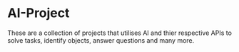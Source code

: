 # AI-Project
These are a collection of projects that utilises AI and thier respective APIs to solve tasks, identify objects, answer questions and many more. 
